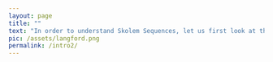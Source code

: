 ```yaml
---
layout: page
title: ""
text: "In order to understand Skolem Sequences, let us first look at the closely-related Langford sequences. Here is a Langford sequence for the number 3: 312132. It is unique, though we could flip it around: 231213. We can also extend the pattern to include 4: 41312432. Can you spot the pattern? Hint - why are there two of each number?"
pic: /assets/langford.png
permalink: /intro2/
---
```

